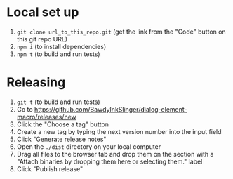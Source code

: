 # Local set up

1. `git clone url_to_this_repo.git` (get the link from the "Code" button on this git repo URL)
1. `npm i` (to install dependencies)
1. `npm t` (to build and run tests)

# Releasing

1. `git t` (to build and run tests)
1. Go to https://github.com/BawdyInkSlinger/dialog-element-macro/releases/new
1. Click the "Choose a tag" button
1. Create a new tag by typing the next version number into the input field
1. Click "Generate release notes"
1. Open the `./dist` directory on your local computer
1. Drag all files to the browser tab and drop them on the section with a "Attach binaries by dropping them here or selecting them." label
1. Click "Publish release"